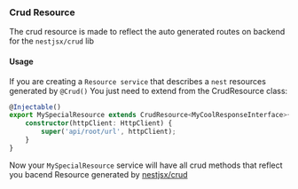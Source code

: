 ### Crud Resource

The crud resource is made to reflect the auto generated routes on backend for the `nestjsx/crud` lib

#### Usage
If you are creating a `Resource service` that describes a `nest` resources generated by `@Crud()`
You just need to extend from the CrudResource class:

```typescript
@Injectable()
export MySpecialResource extends CrudResource<MyCoolResponseInterface>{
    constructor(httpClient: HttpClient) {
        super('api/root/url', httpClient);
    }
}
```

Now your  `MySpecialResource` service will have all crud methods that reflect you bacend Resource generated by [nestjsx/crud](https://github.com/nestjsx/crud)
